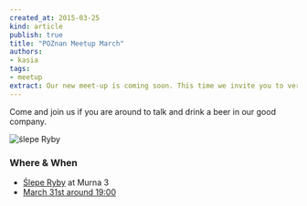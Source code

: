 ```yaml
---
created_at: 2015-03-25
kind: article
publish: true
title: "POZnan Meetup March"
authors:
- kasia
tags:
- meetup
extract: Our new meet-up is coming soon. This time we invite you to very special place with a very special name. Ślepe Ryby means Blind Fish. And it's not a joke for 1st of April.
---
```


Come and join us if you are around to talk and drink a beer in our good company.

![ślepe Ryby](/assets/images/blog/SlepeRyby.jpg "SlepeRyby")

### Where & When

 * [Ślepe Ryby][1] at Murna 3
 * <a href="http://www.google.com/calendar/event?action=TEMPLATE&text=Nukomeet%20Meetup&dates=20150331T190000Z/20150401T200000Z&details=Nukomeet%20POZnan%20Meetup%31March%20at%C5%9Alepe%20Ryby&location=%Murna%203%2C%20Pozna%C5%84%2C%20Polska" target="_blank"> March 31st around 19:00</a>

[1]:https://www.sleperyby.pl/